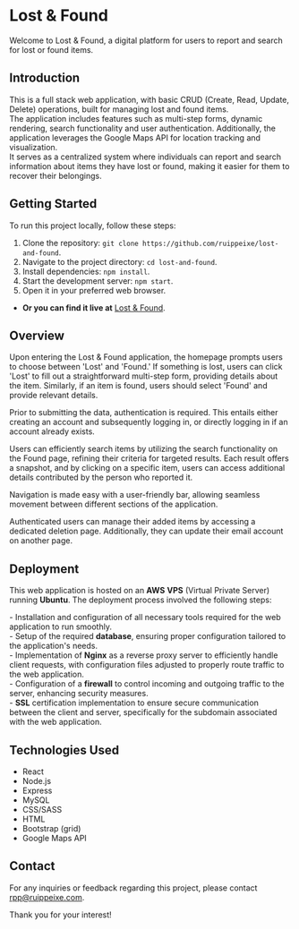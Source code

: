 # Lost & Found

Welcome to Lost & Found, a digital platform for users to report and search for lost or found items.

## Introduction

This is a full stack web application, with basic CRUD (Create, Read, Update, Delete) operations, built for managing lost and found items. \
The application includes features such as multi-step forms, dynamic rendering, search functionality and user authentication. Additionally, the application leverages the Google Maps API for location tracking and visualization. \
It serves as a centralized system where individuals can report and search information about items they have lost or found, making it easier for them to recover their belongings.

## Getting Started

To run this project locally, follow these steps:

1. Clone the repository: `git clone https://github.com/ruippeixe/lost-and-found`.
2. Navigate to the project directory: `cd lost-and-found`.
3. Install dependencies: `npm install`.
4. Start the development server: `npm start`.
5. Open it in your preferred web browser.

- **Or you can find it live at** [Lost & Found](https://lost-and-found.ruippeixe.com/).

## Overview

Upon entering the Lost & Found application, the homepage prompts users to choose between 'Lost' and 'Found.' If something is lost, users can click 'Lost' to fill out a straightforward multi-step form, providing details about the item. Similarly, if an item is found, users should select 'Found' and provide relevant details.

Prior to submitting the data, authentication is required. This entails either creating an account and subsequently logging in, or directly logging in if an account already exists.

Users can efficiently search items by utilizing the search functionality on the Found page, refining their criteria for targeted results. Each result offers a snapshot, and by clicking on a specific item, users can access additional details contributed by the person who reported it.

Navigation is made easy with a user-friendly bar, allowing seamless movement between different sections of the application.

Authenticated users can manage their added items by accessing a dedicated deletion page. Additionally, they can update their email account on another page.

## Deployment

This web application is hosted on an **AWS** **VPS** (Virtual Private Server) running **Ubuntu**. The deployment process involved the following steps:

\- Installation and configuration of all necessary tools required for the web application to run smoothly. \
\- Setup of the required **database**, ensuring proper configuration tailored to the application's needs. \
\- Implementation of **Nginx** as a reverse proxy server to efficiently handle client requests, with configuration files adjusted to properly route traffic to the web application. \
\- Configuration of a **firewall** to control incoming and outgoing traffic to the server, enhancing security measures. \
\- **SSL** certification implementation to ensure secure communication between the client and server, specifically for the subdomain associated with the web application.

## Technologies Used

- React
- Node.js
- Express
- MySQL
- CSS/SASS
- HTML
- Bootstrap (grid)
- Google Maps API

## Contact

For any inquiries or feedback regarding this project, please contact [rpp@ruippeixe.com](mailto:rpp@ruippeixe.com).

Thank you for your interest!
